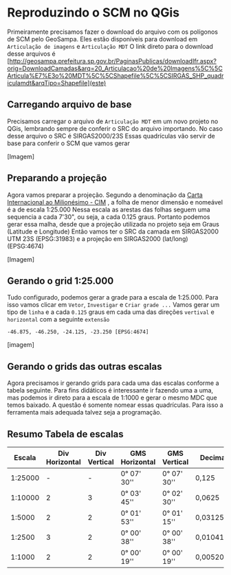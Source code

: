 # Reproduzindo o SCM no QGis

Primeiramente precisamos fazer o download do arquivo com os polígonos de SCM pelo GeoSampa. Eles estão disponíveis para download em `Articulação de imagens` e `Articulação MDT`
O link direto para o download desse arquivos é [http://geosampa.prefeitura.sp.gov.br/PaginasPublicas/downloadIfr.aspx?orig=DownloadCamadas&arq=20_Articulacao%20de%20Imagens%5C%5CArticula%E7%E3o%20MDT%5C%5CShapefile%5C%5CSIRGAS_SHP_quadriculamdt&arqTipo=Shapefile](este)

## Carregando arquivo de base

Precisamos carregar o arquivo de `Articulação MDT` em um novo projeto no QGis, lembrando sempre de conferir o SRC do arquivo importando. No caso desse arquivo o SRC é SIRGAS2000/23S
Essas quadrículas vão servir de base para conferir o SCM que vamos gerar

[Imagem]

## Preparando a projeção

Agora vamos preparar a projeção. Segundo a denominação da [Carta Internacional ao Milionésimo - CIM](http://coral.ufsm.br/cartografia/index.php?option=com_content&view=article&id=24%3Acartaninternacionalndonmundonaonmilionesimo-cimn&catid=14%3Abasico&Itemid=30) , a folha de menor dimensão e nomeável é a de escala 1:25.000
Nessa escala as arestas das folhas seguem uma sequencia a cada 7'30", ou seja, a cada 0.125 graus. Portanto podemos gerar essa malha, desde que a projeção utilizada no projeto seja em Graus (Latitude e Longitude)
Então vamos ter o SRC da camada em SIRGAS2000 UTM 23S (EPSG:31983) e a projeção em SIRGAS2000 (lat/long) (EPSG:4674)

[Imagem]

## Gerando o grid 1:25.000

Tudo configurado, podemos gerar a grade para a escala de 1:25.000. Para isso vamos clicar em `Vetor`, `Investigar` e `Criar grade ...`
Vamos gerar um tipo de `linha` e a cada `0.125` graus em cada uma das direções `vertival` e `horizontal` com a seguinte `extensão`

`-46.875, -46.250, -24.125, -23.250 [EPSG:4674]`

[imagem]

## Gerando o grids das outras escalas

Agora precisamos ir gerando grids para cada uma das escalas conforme a tabela seguinte. Para fins didáticos é interessante ir fazendo uma a uma, mas podemos ir direto para a escala de 1:1000 e gerar o mesmo MDC que temos baixado. A questão é somente nomear essas quadrículas. Para isso a ferramenta mais adequada talvez seja a programação. 

## Resumo Tabela de escalas

|Escala     |Div Horizontal	|Div Vertical	|GMS Horizontal	|GMS Vertical	|Decimal Horizontal	|Decimal Vertical |
|-----------|-------|-------|---------------|---------------|-------------------|-------------------|
|1:25000	|-	    |-	    |0° 07' 30''	|0° 07' 30''	|0,125	            |0,125              |
|1:10000	|2	    |3	    |0° 03' 45''	|0° 02' 30''	|0,0625         	|0,041666666666667  |
|1:5000	    |2	    |2	    |0° 01' 53''	|0° 01' 15''	|0,03125        	|0,020833333333333  |
|1:2500	    |3	    |2	    |0° 00' 38''	|0° 00' 38''	|0,010416666666667	|0,010416666666667  |
|1:1000	    |2	    |2	    |0° 00' 19''	|0° 00' 19''	|0,005208333333333	|0,005208333333333  |





